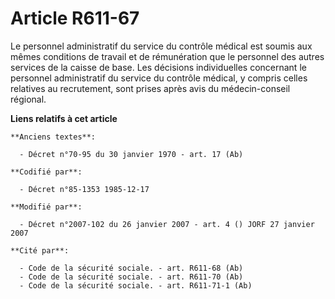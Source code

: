# Article R611-67

Le personnel administratif du service du contrôle médical est soumis aux mêmes conditions de travail et de rémunération que
le personnel des autres services de la caisse de base. Les décisions individuelles concernant le personnel administratif du
service du contrôle médical, y compris celles relatives au recrutement, sont prises après avis du médecin-conseil régional.

**Liens relatifs à cet article**

	**Anciens textes**:

	  - Décret n°70-95 du 30 janvier 1970 - art. 17 (Ab)

	**Codifié par**:

	  - Décret n°85-1353 1985-12-17

	**Modifié par**:

	  - Décret n°2007-102 du 26 janvier 2007 - art. 4 () JORF 27 janvier 2007

	**Cité par**:

	  - Code de la sécurité sociale. - art. R611-68 (Ab)
	  - Code de la sécurité sociale. - art. R611-70 (Ab)
	  - Code de la sécurité sociale. - art. R611-71-1 (Ab)
